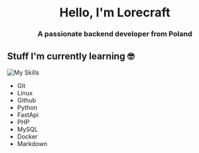 <h1 align="center">Hello, I'm Lorecraft</h1>
<h3 align="center">A passionate backend developer from Poland</h3>

## Stuff I'm currently learning 🤓

![My Skills](https://skillicons.dev/icons?i=git,linux,github,python,fastapi,php,mysql,docker,md)

- Git
- Linux
- Github
- Python
- FastApi
- PHP
- MySQL
- Docker
- Markdown


